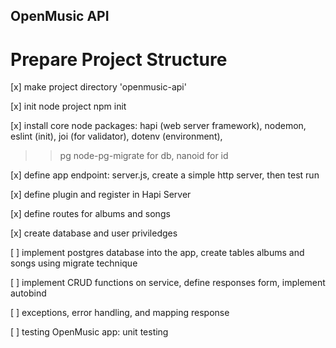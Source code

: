 ## OpenMusic API

# Prepare Project Structure

[x] make project directory 'openmusic-api'

[x] init node project npm init

[x] install core node packages: hapi (web server framework), nodemon, eslint (init), joi (for validator), dotenv (environment),

> > pg node-pg-migrate for db, nanoid for id

[x] define app endpoint: server.js, create a simple http server, then test run

[x] define plugin and register in Hapi Server

[x] define routes for albums and songs

[x] create database and user priviledges

[ ] implement postgres database into the app, create tables albums and songs using migrate technique

[ ] implement CRUD functions on service, define responses form, implement autobind

[ ] exceptions, error handling, and mapping response

[ ] testing OpenMusic app: unit testing
